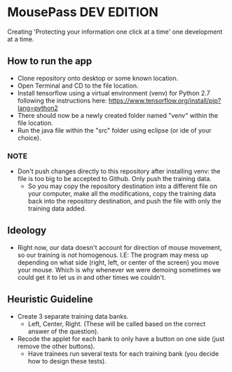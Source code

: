 # MousePass DEV EDITION
Creating 'Protecting your information one click at a time' one development at a time.

## How to run the app

- Clone repository onto desktop or some known location.
- Open Terminal and CD to the file location. 
- Install tensorflow using a virtual environment (venv) for Python 2.7 following the instructions here: https://www.tensorflow.org/install/pip?lang=python2
- There should now be a newly created folder named "venv" within the file location.
- Run the java file within the "src" folder using eclipse (or ide of your choice).
### NOTE
- Don't push changes directly to this repository after installing venv: the file is too big to be accepted to Github. Only push the training data.
  - So you may copy the repository destination into a different file on your computer, make all the modifications, copy the training data back into the repository destination, and push the file with only the training data added.

## Ideology

- Right now, our data doesn't account for direction of mouse movement, so our training is not homogenous. I.E: The program may mess up depending on what side (right, left, or center of the screen) you move your mouse. Which is why whenever we were demoing sometimes we could get it to let us in and other times we couldn't.

## Heuristic Guideline

- Create 3 separate training data banks. 
  - Left, Center, Right. (These will be called based on the correct answer of the question).
- Recode the applet for each bank to only have a button on one side (just remove the other buttons). 
  - Have trainees run several tests for each training bank (you decide how to design these tests). 
 
